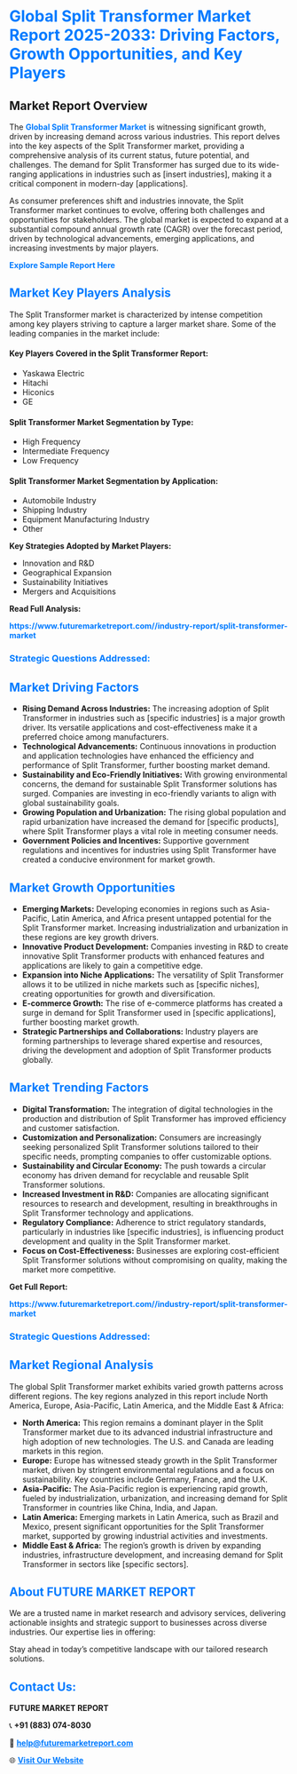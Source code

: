 <h1 style="color: #007BFF;">Global Split Transformer Market Report 2025-2033: Driving Factors, Growth Opportunities, and Key Players</h1>

<section id="overview">
<h2>Market Report Overview</h2>
<p>The <a href="https://www.futuremarketreport.com//industry-report/split-transformer-market" style="color: #007BFF; text-decoration: none;"><strong>Global Split Transformer Market</strong></a> is witnessing significant growth, driven by increasing demand across various industries. This report delves into the key aspects of the Split Transformer market, providing a comprehensive analysis of its current status, future potential, and challenges. The demand for Split Transformer has surged due to its wide-ranging applications in industries such as [insert industries], making it a critical component in modern-day [applications].</p>
<p>As consumer preferences shift and industries innovate, the Split Transformer market continues to evolve, offering both challenges and opportunities for stakeholders. The global market is expected to expand at a substantial compound annual growth rate (CAGR) over the forecast period, driven by technological advancements, emerging applications, and increasing investments by major players.</p>
</section>

<section id="overview">
<p><a href="https://www.futuremarketreport.com//request-sample/reportId=55493" style="color: #007BFF; text-decoration: none;"><strong>Explore Sample Report Here</strong></a></p>
</section>

<section id="key-players">
<h2 style="color: #007BFF;">Market Key Players Analysis</h2>
<p>The Split Transformer market is characterized by intense competition among key players striving to capture a larger market share. Some of the leading companies in the market include:</p>
<h4>Key Players Covered in the Split Transformer Report:</h4>
<ul><li>Yaskawa Electric</li><li>Hitachi</li><li>Hiconics</li><li>GE</li></ul>
<h4>Split Transformer Market Segmentation by Type:</h4>
<ul><li>High Frequency</li><li>Intermediate Frequency</li><li>Low Frequency</li></ul>

<h4>Split Transformer Market Segmentation by Application:</h4>
<ul><li>Automobile Industry</li><li>Shipping Industry</li><li>Equipment Manufacturing Industry</li><li>Other</li></ul>
<p><strong>Key Strategies Adopted by Market Players:</strong></p>
<ul>
<li>Innovation and R&D</li>
<li>Geographical Expansion</li>
<li>Sustainability Initiatives</li>
<li>Mergers and Acquisitions</li>
</ul>
</section>

<section>
<p><strong>Read Full Analysis: </strong></p><a href="https://www.futuremarketreport.com//industry-report/split-transformer-market" style="color: #007BFF; text-decoration: none;"><strong>https://www.futuremarketreport.com//industry-report/split-transformer-market</strong></a>
<h3 style="color: #007BFF;">Strategic Questions Addressed:</h3>
</section>

<section id="driving-factors">
<h2 style="color: #007BFF;">Market Driving Factors</h2>
<ul>
<li><strong>Rising Demand Across Industries:</strong> The increasing adoption of Split Transformer in industries such as [specific industries] is a major growth driver. Its versatile applications and cost-effectiveness make it a preferred choice among manufacturers.</li>
<li><strong>Technological Advancements:</strong> Continuous innovations in production and application technologies have enhanced the efficiency and performance of Split Transformer, further boosting market demand.</li>
<li><strong>Sustainability and Eco-Friendly Initiatives:</strong> With growing environmental concerns, the demand for sustainable Split Transformer solutions has surged. Companies are investing in eco-friendly variants to align with global sustainability goals.</li>
<li><strong>Growing Population and Urbanization:</strong> The rising global population and rapid urbanization have increased the demand for [specific products], where Split Transformer plays a vital role in meeting consumer needs.</li>
<li><strong>Government Policies and Incentives:</strong> Supportive government regulations and incentives for industries using Split Transformer have created a conducive environment for market growth.</li>
</ul>
</section>

<section id="growth-opportunities">
<h2 style="color: #007BFF;">Market Growth Opportunities</h2>
<ul>
<li><strong>Emerging Markets:</strong> Developing economies in regions such as Asia-Pacific, Latin America, and Africa present untapped potential for the Split Transformer market. Increasing industrialization and urbanization in these regions are key growth drivers.</li>
<li><strong>Innovative Product Development:</strong> Companies investing in R&D to create innovative Split Transformer products with enhanced features and applications are likely to gain a competitive edge.</li>
<li><strong>Expansion into Niche Applications:</strong> The versatility of Split Transformer allows it to be utilized in niche markets such as [specific niches], creating opportunities for growth and diversification.</li>
<li><strong>E-commerce Growth:</strong> The rise of e-commerce platforms has created a surge in demand for Split Transformer used in [specific applications], further boosting market growth.</li>
<li><strong>Strategic Partnerships and Collaborations:</strong> Industry players are forming partnerships to leverage shared expertise and resources, driving the development and adoption of Split Transformer products globally.</li>
</ul>
</section>

<section id="trending-factors">
<h2 style="color: #007BFF;">Market Trending Factors</h2>
<ul>
<li><strong>Digital Transformation:</strong> The integration of digital technologies in the production and distribution of Split Transformer has improved efficiency and customer satisfaction.</li>
<li><strong>Customization and Personalization:</strong> Consumers are increasingly seeking personalized Split Transformer solutions tailored to their specific needs, prompting companies to offer customizable options.</li>
<li><strong>Sustainability and Circular Economy:</strong> The push towards a circular economy has driven demand for recyclable and reusable Split Transformer solutions.</li>
<li><strong>Increased Investment in R&D:</strong> Companies are allocating significant resources to research and development, resulting in breakthroughs in Split Transformer technology and applications.</li>
<li><strong>Regulatory Compliance:</strong> Adherence to strict regulatory standards, particularly in industries like [specific industries], is influencing product development and quality in the Split Transformer market.</li>
<li><strong>Focus on Cost-Effectiveness:</strong> Businesses are exploring cost-efficient Split Transformer solutions without compromising on quality, making the market more competitive.</li>
</ul>
</section>

<section>
<p><strong>Get Full Report: </strong></p><a href="https://www.futuremarketreport.com//industry-report/split-transformer-market" style="color: #007BFF; text-decoration: none;"><strong>https://www.futuremarketreport.com//industry-report/split-transformer-market</strong></a>
<h3 style="color: #007BFF;">Strategic Questions Addressed:</h3>
</section>


<section id="regional-analysis">
<h2 style="color: #007BFF;">Market Regional Analysis</h2>
<p>The global Split Transformer market exhibits varied growth patterns across different regions. The key regions analyzed in this report include North America, Europe, Asia-Pacific, Latin America, and the Middle East & Africa:</p>
<ul>
<li><strong>North America:</strong> This region remains a dominant player in the Split Transformer market due to its advanced industrial infrastructure and high adoption of new technologies. The U.S. and Canada are leading markets in this region.</li>
<li><strong>Europe:</strong> Europe has witnessed steady growth in the Split Transformer market, driven by stringent environmental regulations and a focus on sustainability. Key countries include Germany, France, and the U.K.</li>
<li><strong>Asia-Pacific:</strong> The Asia-Pacific region is experiencing rapid growth, fueled by industrialization, urbanization, and increasing demand for Split Transformer in countries like China, India, and Japan.</li>
<li><strong>Latin America:</strong> Emerging markets in Latin America, such as Brazil and Mexico, present significant opportunities for the Split Transformer market, supported by growing industrial activities and investments.</li>
<li><strong>Middle East & Africa:</strong> The region’s growth is driven by expanding industries, infrastructure development, and increasing demand for Split Transformer in sectors like [specific sectors].</li>
</ul>
</section>

<footer>
<h2 style="color: #007BFF;">About FUTURE MARKET REPORT</h2>
<p>We are a trusted name in market research and advisory services, delivering actionable insights and strategic support to businesses across diverse industries. Our expertise lies in offering:</p>

<p>Stay ahead in today’s competitive landscape with our tailored research solutions.</p>

<h2 style="color: #007BFF;">Contact Us:</h2>
<p><strong>FUTURE MARKET REPORT</strong></p>
<p>📞 <strong>+91 (883) 074-8030</strong></p>
<p>📧 <strong><a href="mailto:help@futuremarketreport.com" style="color: #007BFF;">help@futuremarketreport.com</a></strong></p>
<p>🌐 <strong><a href="https://www.futuremarketreport.com/" style="color: #007BFF;">Visit Our Website</a></strong></p>
</footer>